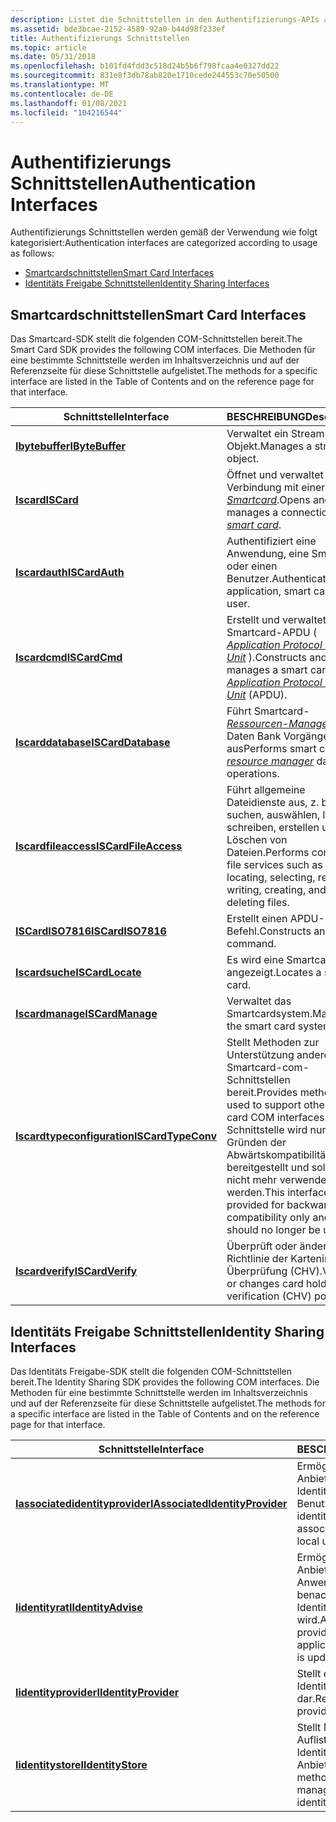 ```yaml
---
description: Listet die Schnittstellen in den Authentifizierungs-APIs auf.
ms.assetid: bde3bcae-2152-4589-92a0-b44d98f233ef
title: Authentifizierungs Schnittstellen
ms.topic: article
ms.date: 05/31/2018
ms.openlocfilehash: b101fd4fdd3c518d24b5b6f798fcaa4e0327dd22
ms.sourcegitcommit: 831e8f3db78ab820e1710cede244553c70e50500
ms.translationtype: MT
ms.contentlocale: de-DE
ms.lasthandoff: 01/08/2021
ms.locfileid: "104216544"
---
```

# <a name="authentication-interfaces"></a><span data-ttu-id="9bd1a-103">Authentifizierungs Schnittstellen</span><span class="sxs-lookup"><span data-stu-id="9bd1a-103">Authentication Interfaces</span></span>

<span data-ttu-id="9bd1a-104">Authentifizierungs Schnittstellen werden gemäß der Verwendung wie folgt kategorisiert:</span><span class="sxs-lookup"><span data-stu-id="9bd1a-104">Authentication interfaces are categorized according to usage as follows:</span></span>

-   [<span data-ttu-id="9bd1a-105">Smartcardschnittstellen</span><span class="sxs-lookup"><span data-stu-id="9bd1a-105">Smart Card Interfaces</span></span>](#smart-card-interfaces)
-   [<span data-ttu-id="9bd1a-106">Identitäts Freigabe Schnittstellen</span><span class="sxs-lookup"><span data-stu-id="9bd1a-106">Identity Sharing Interfaces</span></span>](#identity-sharing-interfaces)

## <a name="smart-card-interfaces"></a><span data-ttu-id="9bd1a-107">Smartcardschnittstellen</span><span class="sxs-lookup"><span data-stu-id="9bd1a-107">Smart Card Interfaces</span></span>

<span data-ttu-id="9bd1a-108">Das Smartcard-SDK stellt die folgenden COM-Schnittstellen bereit.</span><span class="sxs-lookup"><span data-stu-id="9bd1a-108">The Smart Card SDK provides the following COM interfaces.</span></span> <span data-ttu-id="9bd1a-109">Die Methoden für eine bestimmte Schnittstelle werden im Inhaltsverzeichnis und auf der Referenzseite für diese Schnittstelle aufgelistet.</span><span class="sxs-lookup"><span data-stu-id="9bd1a-109">The methods for a specific interface are listed in the Table of Contents and on the reference page for that interface.</span></span>



| <span data-ttu-id="9bd1a-110">Schnittstelle</span><span class="sxs-lookup"><span data-stu-id="9bd1a-110">Interface</span></span>                                    | <span data-ttu-id="9bd1a-111">BESCHREIBUNG</span><span class="sxs-lookup"><span data-stu-id="9bd1a-111">Description</span></span>                                                                                                                                                                              |
|----------------------------------------------|------------------------------------------------------------------------------------------------------------------------------------------------------------------------------------------|
| [<span data-ttu-id="9bd1a-112">**Ibytebuffer**</span><span class="sxs-lookup"><span data-stu-id="9bd1a-112">**IByteBuffer**</span></span>](ibytebuffer.md)           | <span data-ttu-id="9bd1a-113">Verwaltet ein Stream-Objekt.</span><span class="sxs-lookup"><span data-stu-id="9bd1a-113">Manages a stream object.</span></span>                                                                                                                                                                 |
| [<span data-ttu-id="9bd1a-114">**Iscard**</span><span class="sxs-lookup"><span data-stu-id="9bd1a-114">**ISCard**</span></span>](iscard.md)                     | <span data-ttu-id="9bd1a-115">Öffnet und verwaltet eine Verbindung mit einer [*Smartcard*](/windows/desktop/SecGloss/s-gly).</span><span class="sxs-lookup"><span data-stu-id="9bd1a-115">Opens and manages a connection to a [*smart card*](/windows/desktop/SecGloss/s-gly).</span></span>                                                                    |
| [<span data-ttu-id="9bd1a-116">**Iscardauth**</span><span class="sxs-lookup"><span data-stu-id="9bd1a-116">**ISCardAuth**</span></span>](iscardauth.md)             | <span data-ttu-id="9bd1a-117">Authentifiziert eine Anwendung, eine Smartcard oder einen Benutzer.</span><span class="sxs-lookup"><span data-stu-id="9bd1a-117">Authenticates an application, smart card, or user.</span></span>                                                                                                                                       |
| [<span data-ttu-id="9bd1a-118">**Iscardcmd**</span><span class="sxs-lookup"><span data-stu-id="9bd1a-118">**ISCardCmd**</span></span>](iscardcmd.md)               | <span data-ttu-id="9bd1a-119">Erstellt und verwaltet eine Smartcard-APDU ( [*Application Protocol Data Unit*](/windows/desktop/SecGloss/a-gly) ).</span><span class="sxs-lookup"><span data-stu-id="9bd1a-119">Constructs and manages a smart card [*Application Protocol Data Unit*](/windows/desktop/SecGloss/a-gly) (APDU).</span></span> |
| [<span data-ttu-id="9bd1a-120">**Iscarddatabase**</span><span class="sxs-lookup"><span data-stu-id="9bd1a-120">**ISCardDatabase**</span></span>](iscarddatabase.md)     | <span data-ttu-id="9bd1a-121">Führt Smartcard- [*Ressourcen-Manager*](/windows/desktop/SecGloss/r-gly) -Daten Bank Vorgänge aus</span><span class="sxs-lookup"><span data-stu-id="9bd1a-121">Performs smart card [*resource manager*](/windows/desktop/SecGloss/r-gly) database operations.</span></span>                                              |
| [<span data-ttu-id="9bd1a-122">**Iscardfileaccess**</span><span class="sxs-lookup"><span data-stu-id="9bd1a-122">**ISCardFileAccess**</span></span>](iscardfileaccess.md) | <span data-ttu-id="9bd1a-123">Führt allgemeine Dateidienste aus, z. b. suchen, auswählen, lesen, schreiben, erstellen und Löschen von Dateien.</span><span class="sxs-lookup"><span data-stu-id="9bd1a-123">Performs common file services such as locating, selecting, reading, writing, creating, and deleting files.</span></span>                                                                               |
| [<span data-ttu-id="9bd1a-124">**ISCardISO7816**</span><span class="sxs-lookup"><span data-stu-id="9bd1a-124">**ISCardISO7816**</span></span>](iscardiso7816.md)       | <span data-ttu-id="9bd1a-125">Erstellt einen APDU-Befehl.</span><span class="sxs-lookup"><span data-stu-id="9bd1a-125">Constructs an APDU command.</span></span>                                                                                                                                                              |
| [<span data-ttu-id="9bd1a-126">**Iscardsuche**</span><span class="sxs-lookup"><span data-stu-id="9bd1a-126">**ISCardLocate**</span></span>](iscardlocate.md)         | <span data-ttu-id="9bd1a-127">Es wird eine Smartcard angezeigt.</span><span class="sxs-lookup"><span data-stu-id="9bd1a-127">Locates a smart card.</span></span>                                                                                                                                                                    |
| [<span data-ttu-id="9bd1a-128">**Iscardmanage**</span><span class="sxs-lookup"><span data-stu-id="9bd1a-128">**ISCardManage**</span></span>](iscardmanage.md)         | <span data-ttu-id="9bd1a-129">Verwaltet das Smartcardsystem.</span><span class="sxs-lookup"><span data-stu-id="9bd1a-129">Manages the smart card system.</span></span>                                                                                                                                                           |
| [<span data-ttu-id="9bd1a-130">**Iscardtypeconfiguration**</span><span class="sxs-lookup"><span data-stu-id="9bd1a-130">**ISCardTypeConv**</span></span>](iscardtypeconv.md)     | <span data-ttu-id="9bd1a-131">Stellt Methoden zur Unterstützung anderer Smartcard-com-Schnittstellen bereit.</span><span class="sxs-lookup"><span data-stu-id="9bd1a-131">Provides methods used to support other smart card COM interfaces.</span></span> <span data-ttu-id="9bd1a-132">Diese Schnittstelle wird nur aus Gründen der Abwärtskompatibilität bereitgestellt und sollte nicht mehr verwendet werden.</span><span class="sxs-lookup"><span data-stu-id="9bd1a-132">This interface is provided for backward compatibility only and should no longer be used.</span></span>                               |
| [<span data-ttu-id="9bd1a-133">**Iscardverify**</span><span class="sxs-lookup"><span data-stu-id="9bd1a-133">**ISCardVerify**</span></span>](iscardverify.md)         | <span data-ttu-id="9bd1a-134">Überprüft oder ändert die Richtlinie der Karteninhaber Überprüfung (CHV).</span><span class="sxs-lookup"><span data-stu-id="9bd1a-134">Verifies or changes card holder verification (CHV) policy.</span></span>                                                                                                                               |



 

## <a name="identity-sharing-interfaces"></a><span data-ttu-id="9bd1a-135">Identitäts Freigabe Schnittstellen</span><span class="sxs-lookup"><span data-stu-id="9bd1a-135">Identity Sharing Interfaces</span></span>

<span data-ttu-id="9bd1a-136">Das Identitäts Freigabe-SDK stellt die folgenden COM-Schnittstellen bereit.</span><span class="sxs-lookup"><span data-stu-id="9bd1a-136">The Identity Sharing SDK provides the following COM interfaces.</span></span> <span data-ttu-id="9bd1a-137">Die Methoden für eine bestimmte Schnittstelle werden im Inhaltsverzeichnis und auf der Referenzseite für diese Schnittstelle aufgelistet.</span><span class="sxs-lookup"><span data-stu-id="9bd1a-137">The methods for a specific interface are listed in the Table of Contents and on the reference page for that interface.</span></span>



| <span data-ttu-id="9bd1a-138">Schnittstelle</span><span class="sxs-lookup"><span data-stu-id="9bd1a-138">Interface</span></span>                                                          | <span data-ttu-id="9bd1a-139">BESCHREIBUNG</span><span class="sxs-lookup"><span data-stu-id="9bd1a-139">Description</span></span>                                                                              |
|--------------------------------------------------------------------|------------------------------------------------------------------------------------------|
| [<span data-ttu-id="9bd1a-140">**Iassociatedidentityprovider**</span><span class="sxs-lookup"><span data-stu-id="9bd1a-140">**IAssociatedIdentityProvider**</span></span>](/windows/desktop/api/IdentityProvider/nn-identityprovider-iassociatedidentityprovider) | <span data-ttu-id="9bd1a-141">Ermöglicht einem Identitäts Anbieter das Zuordnen von Identitäten zu lokalen Benutzerkonten.</span><span class="sxs-lookup"><span data-stu-id="9bd1a-141">Allows an identity provider to associate identities with local user accounts.</span></span>            |
| [<span data-ttu-id="9bd1a-142">**Iidentityrat**</span><span class="sxs-lookup"><span data-stu-id="9bd1a-142">**IIdentityAdvise**</span></span>](/windows/desktop/api/IdentityProvider/nn-identityprovider-iidentityadvise)                         | <span data-ttu-id="9bd1a-143">Ermöglicht einem Identitäts Anbieter, eine aufrufende Anwendung zu benachrichtigen, wenn eine Identität aktualisiert wird.</span><span class="sxs-lookup"><span data-stu-id="9bd1a-143">Allows an identity provider to notify a calling application when an identity is updated.</span></span> |
| [<span data-ttu-id="9bd1a-144">**Iidentityprovider**</span><span class="sxs-lookup"><span data-stu-id="9bd1a-144">**IIdentityProvider**</span></span>](/windows/desktop/api/Identityprovider/nn-identityprovider-iidentityprovider)                     | <span data-ttu-id="9bd1a-145">Stellt einen Identitätsanbieter dar.</span><span class="sxs-lookup"><span data-stu-id="9bd1a-145">Represents an identity provider.</span></span>                                                         |
| [<span data-ttu-id="9bd1a-146">**Iidentitystore**</span><span class="sxs-lookup"><span data-stu-id="9bd1a-146">**IIdentityStore**</span></span>](/windows/desktop/api/Identitystore/nn-identitystore-iidentitystore)                           | <span data-ttu-id="9bd1a-147">Stellt Methoden zum Auflisten und Verwalten von Identitäten und Identitäts Anbietern bereit.</span><span class="sxs-lookup"><span data-stu-id="9bd1a-147">Provides methods to enumerate and manage identities and identity providers.</span></span>              |



 

 

 
